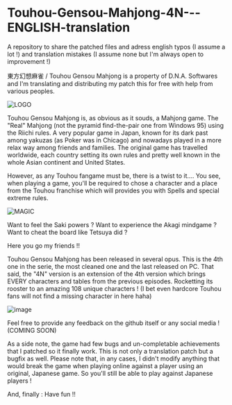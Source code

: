 # Touhou-Gensou-Mahjong-4N---ENGLISH-translation

A repository to share the patched files and adress english typos (I assume a lot !) and translation mistakes (I assume none but I'm always open to improvement !)

東方幻想麻雀 / Touhou Gensou Mahjong is a property of D.N.A. Softwares and I'm translating and distributing my patch this for free with help from various peoples.


![LOGO](https://user-images.githubusercontent.com/62624318/154934177-b5894b04-b2aa-42ec-a8a5-18c416e652fe.PNG)


Touhou Gensou Mahjong is, as obvious as it souds, a Mahjong game. The "Real" Mahjong (not the pyramid find-the-pair one from Windows 95) using the Riichi rules. A very popular game in Japan, known for its dark past among yakuzas (as Poker was in Chicago) and nowadays played in a more relax way among friends and families. The original game has travelled worldwide, each country setting its own rules and pretty well known in the whole Asian continent and United States.

However, as any Touhou fangame must be, there is a twist to it.... You see, when playing a game, you'll be required to chose a character and a place from the Touhou franchise which will provides you with Spells and special extreme rules.


![MAGIC](https://user-images.githubusercontent.com/62624318/154934452-854fe946-63e6-4ec7-a1c6-e463871d1b05.PNG)


Want to feel the Saki powers ? Want to experience the Akagi mindgame ? Want to cheat the board like Tetsuya did ?

Here you go my friends !!

Touhou Gensou Mahjong has been released in several opus. This is the 4th one in the serie, the most cleaned one and the last released on PC.
That said, the "4N" version is an extension of the 4th version which brings EVERY characters and tables from the previous episodes. Rocketting its rooster to an amazing 108 unique characters !
(I bet even hardcore Touhou fans will not find a missing character in here haha)


![image](https://user-images.githubusercontent.com/62624318/154936428-4e562901-928a-4c94-b624-1b3ea5fe9d85.png)


Feel free to provide any feedback on the github itself or any social media ! (COMING SOON)

As a side note, the game had few bugs and un-completable achievements that I patched so it finally work.
This is not only a translation patch but a bugfix as well.
Please note that, in any cases, I didn't modify anything that would break the game when playing online against a player using an original, Japanese game.
So you'll still be able to play against Japanese players !

And, finally : Have fun !!
